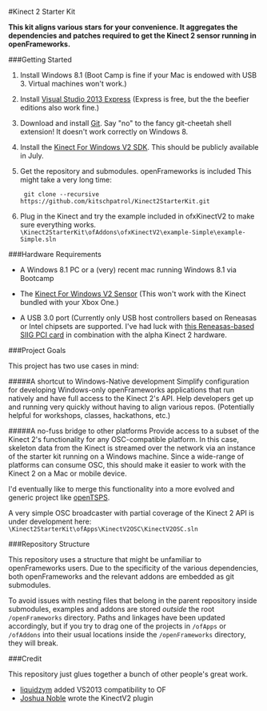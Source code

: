 #Kinect 2 Starter Kit

**This kit aligns various stars for your convenience. It aggregates the dependencies and patches required to get the Kinect 2 sensor running in openFrameworks.**



###Getting Started

1. Install Windows 8.1 (Boot Camp is fine if your Mac is endowed with USB 3. Virtual machines won't work.)

2. Install [Visual Studio 2013 Express](http://www.visualstudio.com/downloads/download-visual-studio-vs#d-express-windows-desktop) (Express is free, but the the beefier editions also work fine.)

3. Download and install [Git](http://git-scm.com/download/win). Say "no" to the fancy git-cheetah shell extension! It doesn't work correctly on Windows 8.

4. Install the [Kinect For Windows V2 SDK](http://www.microsoft.com/en-us/kinectforwindows/Purchase/developer-sku.aspx). This should be publicly available in July.

5. Get the repository and submodules. openFrameworks is included This might take a very long time:

		git clone --recursive https://github.com/kitschpatrol/Kinect2StarterKit.git
		
6. Plug in the Kinect and try the example included in ofxKinectV2 to make sure everything works. `\Kinect2StarterKit\ofAddons\ofxKinectV2\example-Simple\example-Simple.sln`		

###Hardware Requirements

- A Windows 8.1 PC or a (very) recent mac running Windows 8.1 via Bootcamp

- The [Kinect For Windows V2 Sensor](http://www.microsoft.com/en-us/kinectforwindows/Purchase/developer-sku.aspx) (This won't work with the Kinect bundled with your Xbox One.)

- A USB 3.0 port (Currently only USB host controllers based on Reneasas or Intel chipsets are supported. I've had luck with [this Reneasas-based SIIG PCI card](http://www.bhphotovideo.com/c/product/968543-REG/siig_ju_p40311_s1_dp_4_port_usb_3_0.html) in combination with the alpha Kinect 2 hardware.


###Project Goals

This project has two use cases in mind:

#####A shortcut to Windows-Native development
Simplify configuration for developing Windows-only openFrameworks applications that run natively and have full access to the Kinect 2's API. Help developers get up and running very quickly without having to align various repos. (Potentially helpful for workshops, classes, hackathons, etc.)


#####A no-fuss bridge to other platforms
Provide access to a subset of the Kinect 2's functionality for any OSC-compatible platform. In this case, skeleton data from the Kinect is streamed over the network via an instance of the starter kit running on a Windows machine. Since a wide-range of platforms can consume OSC, this should make it easier to work with the Kinect 2 on a Mac or mobile device.

I'd eventually like to merge this functionality into a more evolved and generic project like [openTSPS](https://github.com/labatrockwell/openTSPS).

A very simple OSC broadcaster with partial coverage of the Kinect 2 API is under development here: `\Kinect2StarterKit\ofApps\KinectV2OSC\KinectV2OSC.sln`


###Repository Structure

This repository uses a structure that might be unfamiliar to openFrameworks users. Due to the specificity of the various dependencies, both openFrameworks and the relevant addons are embedded as git submodules.

To avoid issues with nesting files that belong in the parent repository inside submodules, examples and addons are stored *outside* the root `/openFrameworks` directory. Paths and linkages have been updated accordingly, but if you try to drag one of the projects in `/ofApps` or `/ofAddons` into their usual locations inside the `/openFrameworks` directory, they will break.


###Credit

This repository just glues together a bunch of other people's great work.

- [liquidzym](https://github.com/liquidzym) added VS2013 compatibility to OF
- [Joshua Noble](https://github.com/joshuajnoble) wrote the KinectV2 plugin
